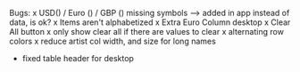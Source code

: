Bugs:
x USD() / Euro () / GBP () missing symbols --> added in app instead of data, is ok?
x Items aren't alphabetized
x Extra Euro Column desktop
x  Clear All button
x only show clear all if there are values to clear
x alternating row colors
x reduce artist col width, and size for long names
- fixed table header for desktop
